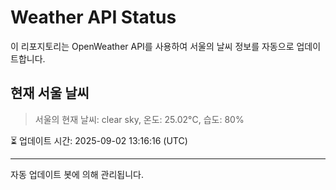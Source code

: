 
# Weather API Status

이 리포지토리는 OpenWeather API를 사용하여 서울의 날씨 정보를 자동으로 업데이트합니다.

## 현재 서울 날씨
> 서울의 현재 날씨: clear sky, 온도: 25.02°C, 습도: 80%

⏳ 업데이트 시간: 2025-09-02 13:16:16 (UTC)

---
자동 업데이트 봇에 의해 관리됩니다.
